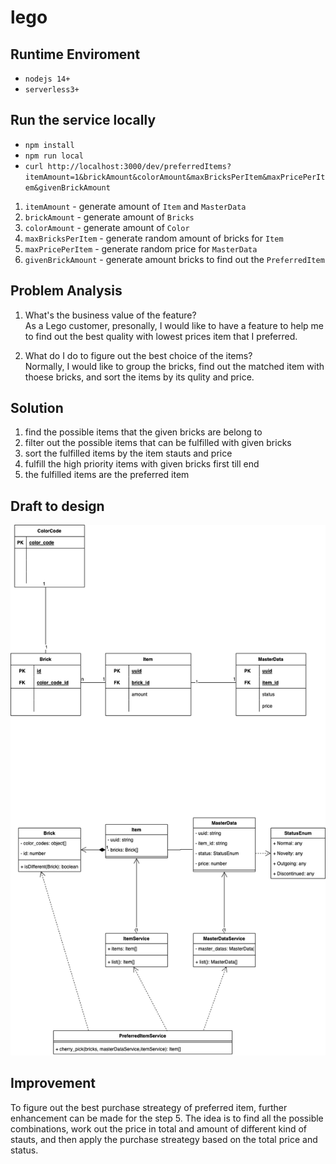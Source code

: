 # lego

## Runtime Enviroment
- `nodejs 14+`
- `serverless3+`

## Run the service locally
- `npm install`
- `npm run local`
- `curl http://localhost:3000/dev/preferredItems?itemAmount=1&brickAmount&colorAmount&maxBricksPerItem&maxPricePerItem&givenBrickAmount`

1. `itemAmount` - generate amount of `Item` and `MasterData`
2. `brickAmount` - generate amount of `Bricks`
3. `colorAmount` - generate amount of `Color`
4. `maxBricksPerItem` - generate random amount of bricks for `Item`
5. `maxPricePerItem` - generate random price for `MasterData`
6. `givenBrickAmount` - generate amount bricks to find out the `PreferredItem`

## Problem Analysis

1. What's the business value of the feature? \
As a Lego customer, presonally, I would like to have a feature to help me to find out the best quality with lowest prices item that I preferred.

2. What do I do to figure out the best choice of the items? \
Normally, I would like to group the bricks, find out the matched item with thoese bricks, and sort the items by its qulity and price.

## Solution

1. find the possible items that the given bricks are belong to 
2. filter out the possible items that can be fulfilled with given bricks
3. sort the fulfilled items by the item stauts and price
4. fulfill the high priority items with given bricks first till end
5. the fulfilled items are the preferred item


## Draft to design
![Alt Diagram](https://github.com/coolloic/lego/blob/master/lego.drawio.png "Diagram")

## Improvement

To figure out the best purchase streategy of preferred item, further enhancement can be made for the step 5. The idea is to find all the possible combinations, work out the price in total and amount of different kind of stauts, and then apply the purchase streategy based on the total price and status.

